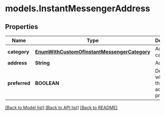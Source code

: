 # models.InstantMessengerAddress
## Properties
Name | Type | Description | Notes
------------ | ------------- | ------------- | -------------
**category** | [**EnumWithCustomOfInstantMessengerCategory**](EnumWithCustomOfInstantMessengerCategory.md) | Address category.              | [optional] 
**address** | **String** | Address.              | [optional] 
**preferred** | **BOOLEAN** | Determines whether this address is preferred.              | 



[[Back to Model list]](README.md#documentation-for-models) [[Back to API list]](README.md#documentation-for-api-endpoints) [[Back to README]](README.md)


